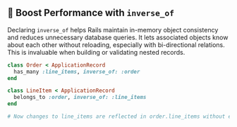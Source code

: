 ## 🚀 Boost Performance with `inverse_of`

Declaring `inverse_of` helps Rails maintain in-memory object consistency and reduces unnecessary database queries. It lets associated objects know about each other without reloading, especially with bi-directional relations. This is invaluable when building or validating nested records.

```ruby
class Order < ApplicationRecord
  has_many :line_items, inverse_of: :order
end

class LineItem < ApplicationRecord
  belongs_to :order, inverse_of: :line_items
end

# Now changes to line_items are reflected in order.line_items without extra queries.
```